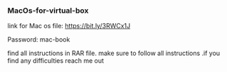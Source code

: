 ### MacOs-for-virtual-box


link for Mac os file: https://bit.ly/3RWCx1J

Password: mac-book

find all instructions in RAR file. make sure to follow all instructions .if you find any difficulties reach me out
